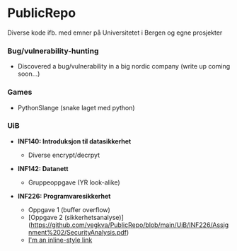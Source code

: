 # PublicRepo
Diverse kode ifb. med emner på Universitetet i Bergen og egne prosjekter


### Bug/vulnerability-hunting
  - Discovered a bug/vulnerability in a big nordic company (write up coming soon...)


### Games
  - PythonSlange (snake laget med python)


### UiB
  - **INF140: Introduksjon til datasikkerhet**
    - Diverse encrypt/decrpyt
      
  - **INF142: Datanett**
    - Gruppeoppgave (YR look-alike)
  
  - **INF226: Programvaresikkerhet**
    - Oppgave 1 (buffer overflow)
    - [Oppgave 2 (sikkerhetsanalyse)] (https://github.com/vegkva/PublicRepo/blob/main/UiB/INF226/Assignment%202/SecurityAnalysis.pdf)
    - [I'm an inline-style link](https://www.google.com)
